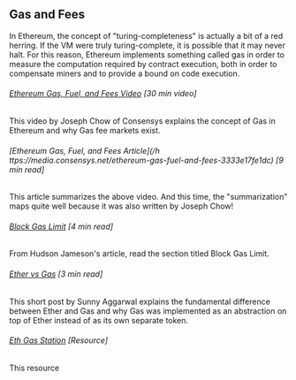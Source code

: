 ## Gas and Fees

In Ethereum, the concept of "turing-completeness" is actually a bit of a red herring.  If the VM were truly turing-complete, it is possible that it may never halt.  For this reason, Ethereum implements something called gas in order to measure the computation required by contract execution, both in order to compensate miners and to provide a bound on code execution.

###### [Ethereum Gas, Fuel, and Fees Video](https://www.youtube.com/watch?v=dd-ajiMl4HY) \[30 min video\]

This video by Joseph Chow of Consensys explains the concept of Gas in Ethereum and why Gas fee markets exist.

###### [Ethereum Gas, Fuel, and Fees Article](/h ttps://media.consensys.net/ethereum-gas-fuel-and-fees-3333e17fe1dc) \[9 min read\]

This article summarizes the above video.  And this time, the "summarization" maps quite well because it was also written by Joseph Chow!

###### [Block Gas Limit](http://hudsonjameson.com/2017-06-27-accounts-transactions-gas-ethereum/#what-is-block-gas-limit) \[4 min read\]

From Hudson Jameson's article, read the section titled Block Gas Limit.

###### [Ether vs Gas](http://www.sunnya97.com/blog/2017/6/17/understanding-ether-vs-gas) \[3 min read\]

This short post by Sunny Aggarwal explains the fundamental difference between Ether and Gas and why Gas was implemented as an abstraction on top of Ether instead of as its own separate token.

###### [Eth Gas Station](http://ethgasstation.info/) \[Resource\]

This resource

